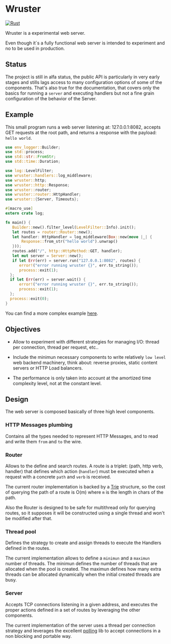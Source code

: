 # Wruster

[![Rust](https://github.com/manelmontilla/wruster/actions/workflows/ci.yml/badge.svg)](https://github.com/manelmontilla/wruster/actions/workflows/ci.yml)

Wruster is a experimental web server.

Even though it´s a fully functional web server is intended to experiment and no
to be used in production.

## Status

The project is still in alfa status, the public API is particularly in very
early stages and stills lags access to many configuration options of some of
the components. That's also true for the documentation, that covers only the
basics for running a ``server`` and executing handlers but not a fine grain
configuration of the behavior of the Server.

## Example

This small program runs a web server listening at: 127.0.0.1:8082, accepts
GET requests at the root path, and returns a response with the payload: ``hello
world``.

```rust
use env_logger::Builder;
use std::process;
use std::str::FromStr;
use std::time::Duration;

use log::LevelFilter;
use wruster::handlers::log_middleware;
use wruster::http;
use wruster::http::Response;
use wruster::router;
use wruster::router::HttpHandler;
use wruster::{Server, Timeouts};

#[macro_use]
extern crate log;

fn main() {
   Builder::new().filter_level(LevelFilter::Info).init();
   let routes = router::Router::new();
   let handler: HttpHandler = log_middleware(Box::new(move |_| {
       Response::from_str("hello world").unwrap()
   }));
   routes.add("/", http::HttpMethod::GET, handler);
   let mut server = Server::new();
   if let Err(err) = server.run("127.0.0.1:8082", routes) {
      error!("error running wruster {}", err.to_string());
      process::exit(1);
  };
  if let Err(err) = server.wait() {
      error!("error running wruster {}", err.to_string());
      process::exit(1);
  };
  process::exit(0);
}
```

You can find a more complex example [here](wrustatic/src/main.rs).

## Objectives

- Allow to experiment with different strategies for managing I/O: thread per
connection, thread per request, etc..

- Include the minimun necessary components to write relatively ``low level`` web
backend machinery, think about: reverse proxies, static content servers or
HTTP Load balancers.

- The performance is only taken into account at the amortized time complexity
level, not at the constant level.

## Design

The web server is composed basically of three high level components.

### HTTP Messages plumbing

Contains all the types needed to represent HTTP Messages, and to
read and write them ``from`` and ``to`` the wire.

### Router

Allows to the define and search routes. A route is a triplet: (path, http verb, handler)
that defines which action (``handler``) must be executed when a request with a concrete
``path`` and ``verb`` is received.

The current router implementation is backed by a
[Trie](https://en.wikipedia.org/wiki/Trie) structure, so the cost of querying
the path of a route is O(m) where ``m`` is the length in chars of the path.

Also the Router is designed to be safe for multithread only for querying routes,
so it supposes it will be constructed using a single thread and won't be modified
after that.

### Thread pool

Defines the strategy to create and assign threads to execute the Handlers
defined in the routes.

The current implementation allows to define a ``minimun`` and a ``maximun``
number of threads. The minimun defines the number of threads that are allocated
when the pool is created. The maximun defines how many extra threads can be
allocated dynamically when the initial created threads are busy.

### Server

Accepts TCP connections listening in a given address, and executes the proper actions
defined in a set of routes by leveraging the other components.

The current implementation of the server uses a thread per connection strategy
and leverages the excellent [polling](https://github.com/smol-rs/polling) lib
to accept connections in a non blocking and portable way.

